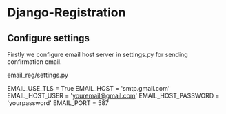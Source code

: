 # Django-Registration

## Configure settings
Firstly we configure email host server in settings.py for sending confirmation email.

email_reg/settings.py

  EMAIL_USE_TLS = True
  EMAIL_HOST = 'smtp.gmail.com'
  EMAIL_HOST_USER = 'youremail@gmail.com'
  EMAIL_HOST_PASSWORD = 'yourpassword'
  EMAIL_PORT = 587
